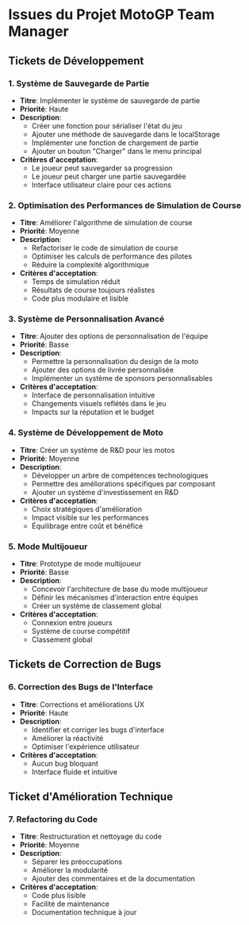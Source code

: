 # Issues du Projet MotoGP Team Manager

## Tickets de Développement

### 1. Système de Sauvegarde de Partie
- **Titre**: Implémenter le système de sauvegarde de partie
- **Priorité**: Haute
- **Description**: 
  - Créer une fonction pour sérialiser l'état du jeu
  - Ajouter une méthode de sauvegarde dans le localStorage
  - Implémenter une fonction de chargement de partie
  - Ajouter un bouton "Charger" dans le menu principal
- **Critères d'acceptation**:
  - Le joueur peut sauvegarder sa progression
  - Le joueur peut charger une partie sauvegardée
  - Interface utilisateur claire pour ces actions

### 2. Optimisation des Performances de Simulation de Course
- **Titre**: Améliorer l'algorithme de simulation de course
- **Priorité**: Moyenne
- **Description**:
  - Refactoriser le code de simulation de course
  - Optimiser les calculs de performance des pilotes
  - Réduire la complexité algorithmique
- **Critères d'acceptation**:
  - Temps de simulation réduit
  - Résultats de course toujours réalistes
  - Code plus modulaire et lisible

### 3. Système de Personnalisation Avancé
- **Titre**: Ajouter des options de personnalisation de l'équipe
- **Priorité**: Basse
- **Description**:
  - Permettre la personnalisation du design de la moto
  - Ajouter des options de livrée personnalisée
  - Implémenter un système de sponsors personnalisables
- **Critères d'acceptation**:
  - Interface de personnalisation intuitive
  - Changements visuels reflétés dans le jeu
  - Impacts sur la réputation et le budget

### 4. Système de Développement de Moto
- **Titre**: Créer un système de R&D pour les motos
- **Priorité**: Moyenne
- **Description**:
  - Développer un arbre de compétences technologiques
  - Permettre des améliorations spécifiques par composant
  - Ajouter un système d'investissement en R&D
- **Critères d'acceptation**:
  - Choix stratégiques d'amélioration
  - Impact visible sur les performances
  - Équilibrage entre coût et bénéfice

### 5. Mode Multijoueur
- **Titre**: Prototype de mode multijoueur
- **Priorité**: Basse
- **Description**:
  - Concevoir l'architecture de base du mode multijoueur
  - Définir les mécanismes d'interaction entre équipes
  - Créer un système de classement global
- **Critères d'acceptation**:
  - Connexion entre joueurs
  - Système de course compétitif
  - Classement global

## Tickets de Correction de Bugs

### 6. Correction des Bugs de l'Interface
- **Titre**: Corrections et améliorations UX
- **Priorité**: Haute
- **Description**:
  - Identifier et corriger les bugs d'interface
  - Améliorer la réactivité
  - Optimiser l'expérience utilisateur
- **Critères d'acceptation**:
  - Aucun bug bloquant
  - Interface fluide et intuitive

## Ticket d'Amélioration Technique

### 7. Refactoring du Code
- **Titre**: Restructuration et nettoyage du code
- **Priorité**: Moyenne
- **Description**:
  - Séparer les préoccupations
  - Améliorer la modularité
  - Ajouter des commentaires et de la documentation
- **Critères d'acceptation**:
  - Code plus lisible
  - Facilité de maintenance
  - Documentation technique à jour